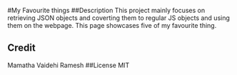 #My Favourite things
##Description
This project mainly focuses on retrieving JSON objects and coverting them to regular JS objects and using them on the webpage. This page showcases five of my favourite thing. 
## Credit
Mamatha Vaidehi Ramesh
##License
MIT
